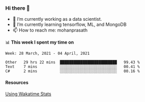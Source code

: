 ### Hi there 👋

- 🔭 I’m currently working as a data scientist.
- 🌱 I’m currently learning tensorflow, ML, and MongoDB
- 📫 How to reach me: mohanprasath

📊 **This week I spent my time on**
<!--START_SECTION:waka-->
```text
Week: 28 March, 2021 - 04 April, 2021

Other   29 hrs 22 mins  █████████████████████████   99.43 % 
Text    7 mins          ░░░░░░░░░░░░░░░░░░░░░░░░░   00.41 % 
C#      2 mins          ░░░░░░░░░░░░░░░░░░░░░░░░░   00.16 % 
```
<!--END_SECTION:waka-->

#### Resources
[Using Wakatime Stats](https://github.com/marketplace/actions/waka-readme)
